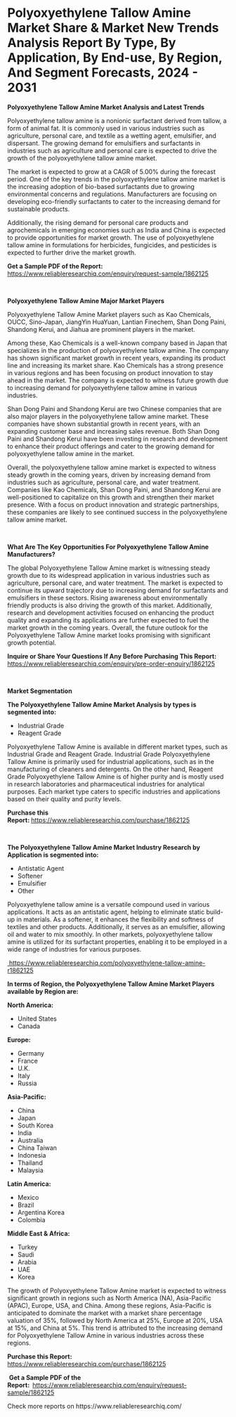 <p><h1>Polyoxyethylene Tallow Amine Market Share & Market New Trends Analysis Report By Type, By Application, By End-use, By Region, And Segment Forecasts, 2024 - 2031</h1></p><p><strong>Polyoxyethylene Tallow Amine Market Analysis and Latest Trends</strong></p>
<p><p>Polyoxyethylene tallow amine is a nonionic surfactant derived from tallow, a form of animal fat. It is commonly used in various industries such as agriculture, personal care, and textile as a wetting agent, emulsifier, and dispersant. The growing demand for emulsifiers and surfactants in industries such as agriculture and personal care is expected to drive the growth of the polyoxyethylene tallow amine market.</p><p>The market is expected to grow at a CAGR of 5.00% during the forecast period. One of the key trends in the polyoxyethylene tallow amine market is the increasing adoption of bio-based surfactants due to growing environmental concerns and regulations. Manufacturers are focusing on developing eco-friendly surfactants to cater to the increasing demand for sustainable products.</p><p>Additionally, the rising demand for personal care products and agrochemicals in emerging economies such as India and China is expected to provide opportunities for market growth. The use of polyoxyethylene tallow amine in formulations for herbicides, fungicides, and pesticides is expected to further drive the market growth.</p></p>
<p><strong>Get a Sample PDF of the Report:&nbsp;</strong> <a href="https://www.reliableresearchiq.com/enquiry/request-sample/1862125">https://www.reliableresearchiq.com/enquiry/request-sample/1862125</a></p>
<p>&nbsp;</p>
<p><strong>Polyoxyethylene Tallow Amine Major Market Players</strong></p>
<p><p>Polyoxyethylene Tallow Amine Market players such as Kao Chemicals, OUCC, Sino-Japan, JiangYin HuaYuan, Lantian Finechem, Shan Dong Paini, Shandong Kerui, and Jiahua are prominent players in the market.</p><p>Among these, Kao Chemicals is a well-known company based in Japan that specializes in the production of polyoxyethylene tallow amine. The company has shown significant market growth in recent years, expanding its product line and increasing its market share. Kao Chemicals has a strong presence in various regions and has been focusing on product innovation to stay ahead in the market. The company is expected to witness future growth due to increasing demand for polyoxyethylene tallow amine in various industries.</p><p>Shan Dong Paini and Shandong Kerui are two Chinese companies that are also major players in the polyoxyethylene tallow amine market. These companies have shown substantial growth in recent years, with an expanding customer base and increasing sales revenue. Both Shan Dong Paini and Shandong Kerui have been investing in research and development to enhance their product offerings and cater to the growing demand for polyoxyethylene tallow amine in the market.</p><p>Overall, the polyoxyethylene tallow amine market is expected to witness steady growth in the coming years, driven by increasing demand from industries such as agriculture, personal care, and water treatment. Companies like Kao Chemicals, Shan Dong Paini, and Shandong Kerui are well-positioned to capitalize on this growth and strengthen their market presence. With a focus on product innovation and strategic partnerships, these companies are likely to see continued success in the polyoxyethylene tallow amine market.</p></p>
<p>&nbsp;</p>
<p><strong>What Are The Key Opportunities For Polyoxyethylene Tallow Amine Manufacturers?</strong></p>
<p><p>The global Polyoxyethylene Tallow Amine market is witnessing steady growth due to its widespread application in various industries such as agriculture, personal care, and water treatment. The market is expected to continue its upward trajectory due to increasing demand for surfactants and emulsifiers in these sectors. Rising awareness about environmentally friendly products is also driving the growth of this market. Additionally, research and development activities focused on enhancing the product quality and expanding its applications are further expected to fuel the market growth in the coming years. Overall, the future outlook for the Polyoxyethylene Tallow Amine market looks promising with significant growth potential.</p></p>
<p><strong>Inquire or Share Your Questions If Any Before Purchasing This Report:</strong> <a href="https://www.reliableresearchiq.com/enquiry/pre-order-enquiry/1862125">https://www.reliableresearchiq.com/enquiry/pre-order-enquiry/1862125</a></p>
<p>&nbsp;</p>
<p><strong>Market Segmentation</strong></p>
<p><strong>The Polyoxyethylene Tallow Amine Market Analysis by types is segmented into:</strong></p>
<p><ul><li>Industrial Grade</li><li>Reagent Grade</li></ul></p>
<p><p>Polyoxyethylene Tallow Amine is available in different market types, such as Industrial Grade and Reagent Grade. Industrial Grade Polyoxyethylene Tallow Amine is primarily used for industrial applications, such as in the manufacturing of cleaners and detergents. On the other hand, Reagent Grade Polyoxyethylene Tallow Amine is of higher purity and is mostly used in research laboratories and pharmaceutical industries for analytical purposes. Each market type caters to specific industries and applications based on their quality and purity levels.</p></p>
<p><strong>Purchase this Report:&nbsp;</strong><a href="https://www.reliableresearchiq.com/purchase/1862125">https://www.reliableresearchiq.com/purchase/1862125</a></p>
<p>&nbsp;</p>
<p><strong>The Polyoxyethylene Tallow Amine Market Industry Research by Application is segmented into:</strong></p>
<p><ul><li>Antistatic Agent</li><li>Softener</li><li>Emulsifier</li><li>Other</li></ul></p>
<p><p>Polyoxyethylene tallow amine is a versatile compound used in various applications. It acts as an antistatic agent, helping to eliminate static build-up in materials. As a softener, it enhances the flexibility and softness of textiles and other products. Additionally, it serves as an emulsifier, allowing oil and water to mix smoothly. In other markets, polyoxyethylene tallow amine is utilized for its surfactant properties, enabling it to be employed in a wide range of industries for various purposes.</p></p>
<p><a href="https://www.reliableresearchiq.com/polyoxyethylene-tallow-amine-r1862125">&nbsp;https://www.reliableresearchiq.com/polyoxyethylene-tallow-amine-r1862125</a></p>
<p><strong>In terms of Region, the Polyoxyethylene Tallow Amine Market Players available by Region are:</strong></p>
<p>
    <p> <strong> North America: </strong>
        <ul>
            <li>United States</li>
            <li>Canada</li>
        </ul>
        </p> 
    <p> <strong> Europe: </strong>
        <ul>
            <li>Germany</li>
            <li>France</li>
            <li>U.K.</li>
            <li>Italy</li>
            <li>Russia</li>
        </ul>
        </p> 
    <p> <strong> Asia-Pacific: </strong>
        <ul>
            <li>China</li>
            <li>Japan</li>
            <li>South Korea</li>
            <li>India</li>
            <li>Australia</li>
            <li>China Taiwan</li>
            <li>Indonesia</li>
            <li>Thailand</li>
            <li>Malaysia</li>
        </ul>
        </p> 
    <p> <strong> Latin America: </strong>
        <ul>
            <li>Mexico</li>
            <li>Brazil</li>
            <li>Argentina Korea</li>
            <li>Colombia</li>
        </ul>
        </p> 
    <p> <strong> Middle East & Africa: </strong>
        <ul>
            <li>Turkey</li>
            <li>Saudi</li>
            <li>Arabia</li>
            <li>UAE</li>
            <li>Korea</li>
        </ul>
    </p>
    </p>
<p><p>The growth of Polyoxyethylene Tallow Amine market is expected to witness significant growth in regions such as North America (NA), Asia-Pacific (APAC), Europe, USA, and China. Among these regions, Asia-Pacific is anticipated to dominate the market with a market share percentage valuation of 35%, followed by North America at 25%, Europe at 20%, USA at 15%, and China at 5%. This trend is attributed to the increasing demand for Polyoxyethylene Tallow Amine in various industries across these regions.</p></p>
<p><strong>Purchase this Report: </strong><a href="https://www.reliableresearchiq.com/purchase/1862125">https://www.reliableresearchiq.com/purchase/1862125</a></p>
<p>&nbsp;<strong>Get a Sample PDF of the Report:&nbsp;&nbsp;</strong><a href="https://www.reliableresearchiq.com/enquiry/request-sample/1862125">https://www.reliableresearchiq.com/enquiry/request-sample/1862125</a></p>
<p><strong></strong></p>
<p>Check more reports on https://www.reliableresearchiq.com/</p>
